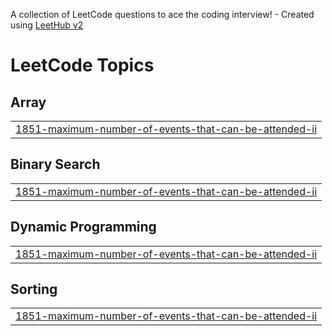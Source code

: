 A collection of LeetCode questions to ace the coding interview! - Created using [LeetHub v2](https://github.com/arunbhardwaj/LeetHub-2.0)
<!---LeetCode Topics Start-->
# LeetCode Topics
## Array
|  |
| ------- |
| [1851-maximum-number-of-events-that-can-be-attended-ii](https://github.com/sidz111/Leetcode-Solutions/tree/master/1851-maximum-number-of-events-that-can-be-attended-ii) |
## Binary Search
|  |
| ------- |
| [1851-maximum-number-of-events-that-can-be-attended-ii](https://github.com/sidz111/Leetcode-Solutions/tree/master/1851-maximum-number-of-events-that-can-be-attended-ii) |
## Dynamic Programming
|  |
| ------- |
| [1851-maximum-number-of-events-that-can-be-attended-ii](https://github.com/sidz111/Leetcode-Solutions/tree/master/1851-maximum-number-of-events-that-can-be-attended-ii) |
## Sorting
|  |
| ------- |
| [1851-maximum-number-of-events-that-can-be-attended-ii](https://github.com/sidz111/Leetcode-Solutions/tree/master/1851-maximum-number-of-events-that-can-be-attended-ii) |
<!---LeetCode Topics End-->